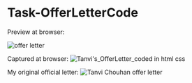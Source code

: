 # Task-OfferLetterCode

Preview at browser:

![offer letter](https://github.com/TanViCh0UhAn12/Task-OfferLetterCode/assets/96679594/db6412c8-065d-4115-ad40-96c03bdcfc86)

 Captured at browser: 
![Tanvi's_OfferLetter_coded in html   css](https://github.com/TanViCh0UhAn12/Task-OfferLetterCode/assets/96679594/bf8e6126-8dbd-47a4-aac2-a55b59c8e8aa)

My original official letter:
![Tanvi Chouhan  offer letter](https://github.com/TanViCh0UhAn12/Task-OfferLetterCode/assets/96679594/86beb097-26a5-4485-aadd-a2c1110ebf08)


